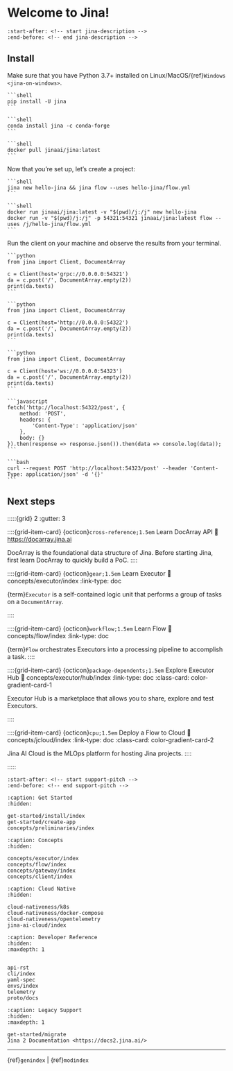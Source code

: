 # Welcome to Jina!

```{include} ../README.md
:start-after: <!-- start jina-description -->
:end-before: <!-- end jina-description -->
```

## Install

Make sure that you have Python 3.7+ installed on Linux/MacOS/{ref}`Windows <jina-on-windows>`.

````{tab} via PyPI
```shell
pip install -U jina
```
````
````{tab} via Conda
```shell
conda install jina -c conda-forge
```
````
````{tab} via Docker
```shell
docker pull jinaai/jina:latest
```
````

Now that you’re set up, let’s create a project:

````{tab} Natively on the host
```shell
jina new hello-jina && jina flow --uses hello-jina/flow.yml
```
````
````{tab} In a Docker container
```shell
docker run jinaai/jina:latest -v "$(pwd)/j:/j" new hello-jina
docker run -v "$(pwd)/j:/j" -p 54321:54321 jinaai/jina:latest flow --uses /j/hello-jina/flow.yml
```
````

Run the client on your machine and observe the results from your terminal.

````{tab} via gRPC in Python
```python
from jina import Client, DocumentArray

c = Client(host='grpc://0.0.0.0:54321')
da = c.post('/', DocumentArray.empty(2))
print(da.texts)
```
````
````{tab} via HTTP in Python
```python
from jina import Client, DocumentArray

c = Client(host='http://0.0.0.0:54322')
da = c.post('/', DocumentArray.empty(2))
print(da.texts)
```
````
````{tab} via WebSocket in Python
```python
from jina import Client, DocumentArray

c = Client(host='ws://0.0.0.0:54323')
da = c.post('/', DocumentArray.empty(2))
print(da.texts)
```
````
````{tab} via HTTP using Javascript
```javascript
fetch('http://localhost:54322/post', {
    method: 'POST',
    headers: {
        'Content-Type': 'application/json'
    },
    body: {}
}).then(response => response.json()).then(data => console.log(data));
```
````
````{tab} via HTTP using curl
```bash
curl --request POST 'http://localhost:54323/post' --header 'Content-Type: application/json' -d '{}'
```
````



## Next steps

:::::{grid} 2
:gutter: 3


::::{grid-item-card} {octicon}`cross-reference;1.5em` Learn DocArray API
:link: https://docarray.jina.ai

DocArray is the foundational data structure of Jina. Before starting Jina, first learn DocArray to quickly build a PoC. 
::::

::::{grid-item-card} {octicon}`gear;1.5em` Learn Executor
:link: concepts/executor/index
:link-type: doc

{term}`Executor` is a self-contained logic unit that performs a group of tasks on a `DocumentArray`.

::::

::::{grid-item-card} {octicon}`workflow;1.5em` Learn Flow
:link: concepts/flow/index
:link-type: doc


{term}`Flow` orchestrates Executors into a processing pipeline to accomplish a task.
::::

::::{grid-item-card} {octicon}`package-dependents;1.5em` Explore Executor Hub
:link: concepts/executor/hub/index
:link-type: doc
:class-card: color-gradient-card-1


Executor Hub is a marketplace that allows you to share, explore and test Executors.

::::


::::{grid-item-card} {octicon}`cpu;1.5em` Deploy a Flow to Cloud
:link: concepts/jcloud/index
:link-type: doc
:class-card: color-gradient-card-2

Jina AI Cloud is the MLOps platform for hosting Jina projects.
::::



:::::

```{include} ../README.md
:start-after: <!-- start support-pitch -->
:end-before: <!-- end support-pitch -->
```


```{toctree}
:caption: Get Started
:hidden:

get-started/install/index
get-started/create-app
concepts/preliminaries/index
```

```{toctree}
:caption: Concepts
:hidden:

concepts/executor/index
concepts/flow/index
concepts/gateway/index
concepts/client/index
```

```{toctree}
:caption: Cloud Native
:hidden:

cloud-nativeness/k8s
cloud-nativeness/docker-compose
cloud-nativeness/opentelemetry
jina-ai-cloud/index
```



```{toctree}
:caption: Developer Reference
:hidden:
:maxdepth: 1


api-rst
cli/index
yaml-spec
envs/index
telemetry
proto/docs
```

```{toctree}
:caption: Legacy Support
:hidden:
:maxdepth: 1

get-started/migrate
Jina 2 Documentation <https://docs2.jina.ai/>
```


---
{ref}`genindex` | {ref}`modindex`

